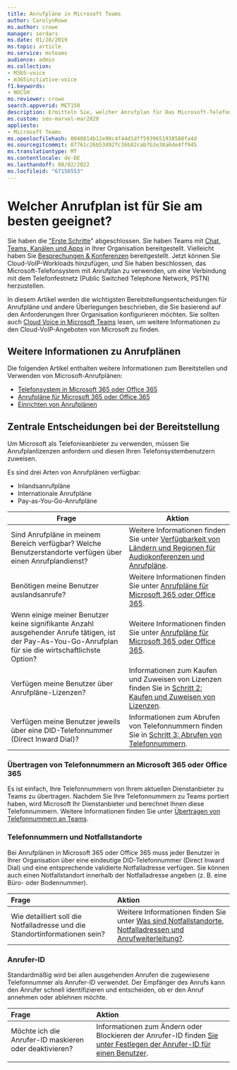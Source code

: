 ```yaml
---
title: Anrufpläne in Microsoft Teams
author: CarolynRowe
ms.author: crowe
manager: serdars
ms.date: 01/28/2019
ms.topic: article
ms.service: msteams
audience: admin
ms.collection:
- M365-voice
- m365initiative-voice
f1.keywords:
- NOCSH
ms.reviewer: crowe
search.appverid: MET150
description: Ermitteln Sie, welcher Anrufplan für Das Microsoft-Telefonsystem Ihre Organisation am besten mit Cloud Voice in Teams bedient.
ms.custom: seo-marvel-mar2020
appliesto:
- Microsoft Teams
ms.openlocfilehash: 0040814b12e98c4f44d1dff5939651938580fa4d
ms.sourcegitcommit: 07761c26b53d92fc36b82cab7b3e38a6de4ff945
ms.translationtype: MT
ms.contentlocale: de-DE
ms.lasthandoff: 08/02/2022
ms.locfileid: "67156553"
---
```

# <a name="which-calling-plan-is-right-for-you"></a>Welcher Anrufplan ist für Sie am besten geeignet?

Sie haben die ["Erste Schritte](get-started-with-teams-quick-start.md)" abgeschlossen. Sie haben Teams mit [Chat, Teams, Kanälen und Apps](deploy-chat-teams-channels-microsoft-teams-landing-page.md) in Ihrer Organisation bereitgestellt. Vielleicht haben Sie [Besprechungen & Konferenzen](deploy-meetings-microsoft-teams-landing-page.md) bereitgestellt. Jetzt können Sie Cloud-VoIP-Workloads hinzufügen, und Sie haben beschlossen, das Microsoft-Telefonsystem mit Anrufplan zu verwenden, um eine Verbindung mit dem Telefonfestnetz (Public Switched Telephone Network, PSTN) herzustellen.

In diesem Artikel werden die wichtigsten Bereitstellungsentscheidungen für Anrufpläne und andere Überlegungen beschrieben, die Sie basierend auf den Anforderungen Ihrer Organisation konfigurieren möchten. Sie sollten auch [Cloud Voice in Microsoft Teams](cloud-voice-landing-page.md) lesen, um weitere Informationen zu den Cloud-VoIP-Angeboten von Microsoft zu finden.

## <a name="learn-more-about-calling-plans"></a>Weitere Informationen zu Anrufplänen

Die folgenden Artikel enthalten weitere Informationen zum Bereitstellen und Verwenden von Microsoft-Anrufplänen:

- [Telefonsystem in Microsoft 365 oder Office 365](what-is-phone-system-in-office-365.md)
- [Anrufpläne für Microsoft 365 oder Office 365](calling-plans-for-office-365.md)
- [Einrichten von Anrufplänen](set-up-calling-plans.md)

## <a name="core-deployment-decisions"></a>Zentrale Entscheidungen bei der Bereitstellung

Um Microsoft als Telefonieanbieter zu verwenden, müssen Sie Anrufplanlizenzen anfordern und diesen Ihren Telefonsystembenutzern zuweisen.

Es sind drei Arten von Anrufplänen verfügbar:

- Inlandsanrufpläne
- Internationale Anrufpläne
- Pay-as-You-Go-Anrufpläne

| Frage | Aktion |
|--------------|--------|
| Sind Anrufpläne in meinem Bereich verfügbar? Welche Benutzerstandorte verfügen über einen Anrufplandienst? | Weitere Informationen finden Sie unter [Verfügbarkeit von Ländern und Regionen für Audiokonferenzen und Anrufpläne](country-and-region-availability-for-audio-conferencing-and-calling-plans/country-and-region-availability-for-audio-conferencing-and-calling-plans.md). |
| Benötigen meine Benutzer auslandsanrufe? | Weitere Informationen finden Sie unter [Anrufpläne für Microsoft 365 oder Office 365](calling-plans-for-office-365.md). |
| Wenn einige meiner Benutzer keine signifikante Anzahl ausgehender Anrufe tätigen, ist der Pay-As-You-Go-Anrufplan für sie die wirtschaftlichste Option? | Weitere Informationen finden Sie unter [Anrufpläne für Microsoft 365 oder Office 365](calling-plans-for-office-365.md). |
| Verfügen meine Benutzer über Anrufpläne-Lizenzen? | Informationen zum Kaufen und Zuweisen von Lizenzen finden Sie in [Schritt 2: Kaufen und Zuweisen von Lizenzen](set-up-calling-plans.md#step-2-buy-and-assign-licenses). |
| Verfügen meine Benutzer jeweils über eine DID-Telefonnummer (Direct Inward Dial)? | Informationen zum Abrufen von Telefonnummern finden Sie in [Schritt 3: Abrufen von Telefonnummern](set-up-calling-plans.md#step-3-get-phone-numbers). |

### <a name="transfer-phone-numbers-to-microsoft-365-or-office-365"></a>Übertragen von Telefonnummern an Microsoft 365 oder Office 365

Es ist einfach, Ihre Telefonnummern von Ihrem aktuellen Dienstanbieter zu Teams zu übertragen. Nachdem Sie Ihre Telefonnummern zu Teams portiert haben, wird Microsoft Ihr Dienstanbieter und berechnet Ihnen diese Telefonnummern. Weitere Informationen finden Sie unter [Übertragen von Telefonnummern an Teams](phone-number-calling-plans/transfer-phone-numbers-to-teams.md).

### <a name="phone-numbers-and-emergency-locations"></a>Telefonnummern und Notfallstandorte

Bei Anrufplänen in Microsoft 365 oder Office 365 muss jeder Benutzer in Ihrer Organisation über eine eindeutige DID-Telefonnummer (Direct Inward Dial) und eine entsprechende validierte Notfalladresse verfügen. Sie können auch einen Notfallstandort innerhalb der Notfalladresse angeben (z. B. eine Büro- oder Bodennummer).

|Frage|Aktion |
|:------------|:-------|
|Wie detailliert soll die Notfalladresse und die Standortinformationen sein? |Weitere Informationen finden Sie unter [Was sind Notfallstandorte, Notfalladressen und Anrufweiterleitung?](/SkypeForBusiness/what-are-calling-plans-in-office-365/what-are-emergency-locations-addresses-and-call-routing).

### <a name="calling-identity"></a>Anrufer-ID

Standardmäßig wird bei allen ausgehenden Anrufen die zugewiesene Telefonnummer als Anrufer-ID verwendet. Der Empfänger des Anrufs kann den Anrufer schnell identifizieren und entscheiden, ob er den Anruf annehmen oder ablehnen möchte.

|Frage|Aktion |
|:------------|:-------|
|Möchte ich die Anrufer-ID maskieren oder deaktivieren? | Informationen zum Ändern oder Blockieren der Anrufer-ID finden [Sie unter Festlegen der Anrufer-ID für einen Benutzer](set-the-caller-id-for-a-user.md). |
|||
